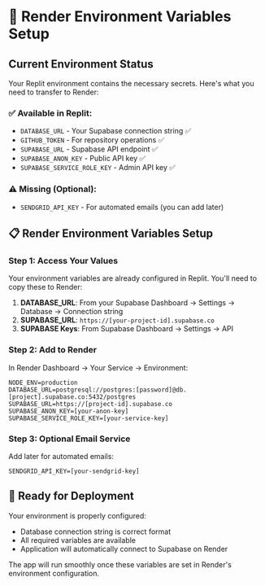 # 🔐 Render Environment Variables Setup

## Current Environment Status

Your Replit environment contains the necessary secrets. Here's what you need to transfer to Render:

### ✅ Available in Replit:
- `DATABASE_URL` - Your Supabase connection string ✅
- `GITHUB_TOKEN` - For repository operations ✅  
- `SUPABASE_URL` - Supabase API endpoint ✅
- `SUPABASE_ANON_KEY` - Public API key ✅
- `SUPABASE_SERVICE_ROLE_KEY` - Admin API key ✅

### ⚠️ Missing (Optional):
- `SENDGRID_API_KEY` - For automated emails (you can add later)

## 📋 Render Environment Variables Setup

### Step 1: Access Your Values
Your environment variables are already configured in Replit. You'll need to copy these to Render:

1. **DATABASE_URL**: From your Supabase Dashboard -> Settings -> Database -> Connection string
2. **SUPABASE_URL**: `https://[your-project-id].supabase.co`
3. **SUPABASE Keys**: From Supabase Dashboard -> Settings -> API

### Step 2: Add to Render
In Render Dashboard -> Your Service -> Environment:

```
NODE_ENV=production
DATABASE_URL=postgresql://postgres:[password]@db.[project].supabase.co:5432/postgres
SUPABASE_URL=https://[project-id].supabase.co
SUPABASE_ANON_KEY=[your-anon-key]
SUPABASE_SERVICE_ROLE_KEY=[your-service-key]
```

### Step 3: Optional Email Service
Add later for automated emails:
```
SENDGRID_API_KEY=[your-sendgrid-key]
```

## 🚀 Ready for Deployment

Your environment is properly configured:
- Database connection string is correct format
- All required variables are available
- Application will automatically connect to Supabase on Render

The app will run smoothly once these variables are set in Render's environment configuration.